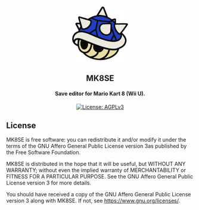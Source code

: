 <p align="center"><img src="assets/icon.png" width="150"></p> 
<h2 align="center"><b>MK8SE</b></h2>
<h4 align="center">Save editor for Mario Kart 8 (Wii U).</h4>

<p align="center">
<a href="https://www.gnu.org/licenses/agpl-3.0.html"><img alt="License: AGPLv3" src="https://img.shields.io/badge/license-AGPLv3-orange.svg?style=flat-square"></a>
</p>

## License

MK8SE is free software: you can redistribute it and/or modify it under the terms of the GNU Affero General Public License version 3as published by the Free Software Foundation.

MK8SE is distributed in the hope that it will be useful, but WITHOUT ANY WARRANTY; without even the implied warranty of MERCHANTABILITY or FITNESS FOR A PARTICULAR PURPOSE. See the GNU Affero General Public License version 3 for more details.

You should have received a copy of the GNU Affero General Public License version 3 along with MK8SE. If not, see <https://www.gnu.org/licenses/>.